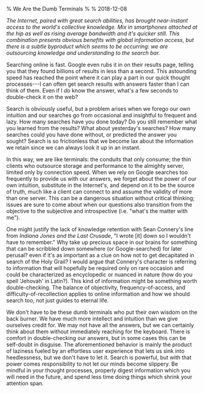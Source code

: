 % We Are the Dumb Terminals
%
% 2018-12-08

*The Internet, paired with great search abilities, has brought near-instant access to the world's collective knowledge. Mix in smartphones attached at the hip as well as rising average bandwidth and it's quicker still. This combination presents obvious benefits with global information access, but there is a subtle byproduct which seems to be occurring: we are outsourcing knowledge and understanding to the search bar.*

Searching online is fast. Google even rubs it in on their results page, telling you that they found billions of results in less than a second. This astounding speed has reached the point where it can play a part in our quick thought processes---I can often get search results with answers faster than I can think of them.  Even if I *do* know the answer, what's a few seconds to double-check it on the web?

Search is obviously useful, but a problem arises when we forego our own intuition and our searches go from occasional and insightful to frequent and lazy. How many searches have you done today? Do you still remember what you learned from the results? What about yesterday's searches? How many searches could you have done without, or predicted the answer you sought? Search is so frictionless that we become lax about the information we retain since we can always look it up in an instant.

In this way, we are like terminals: the conduits that only consume; the thin clients who outsource storage and performance to the almighty server, limited only by connection speed. When we rely on Google searches too frequently to provide us with our answers, we forget about the power of our own intuition, substitute in the Internet's, and depend on it to be the source of truth, much like a client can connect to and assume the validity of more than one server. This can be a dangerous situation without critical thinking; issues are sure to come about when our questions also transition from the objective to the subjective and introspective (i.e. "what's the matter with me").

One might justify the lack of knowledge retention with Sean Connery's line from *Indiana Jones and the Last Crusade*, "I wrote [it] down so I wouldn't have to remember." Why take up precious space in our brains for something that can be scribbled down somewhere (or Google-searched) for later perusal? even if it's as important as a clue on how not to get decapitated in search of the Holy Grail? I would argue that Connery's character is referring to information that will hopefully be required only on rare occasion and could be characterized as encyclopedic or nuanced in nature (how do you spell 'Jehovah' in Latin?). This kind of information might be something worth double-checking. The balance of objectivity, frequency-of-access, and difficulty-of-recollection applies to online information and how we should search too, not just guides to eternal life.

We don't have to be these dumb terminals who put their own wisdom on the back burner. We have much more intellect and intuition than we give ourselves credit for. We may not have all the answers, but we can certainly think about them without immediately reaching for the keyboard. There is comfort in double-checking our answers, but in some cases this can be self-doubt in disguise. The aforementioned behavior is mainly the product of laziness fueled by an effortless user experience that lets us sink into heedlessness, but we don't have to let it. Search is powerful, but with that power comes responsibility to not let our minds become slippery. Be mindful in your thought processes, properly digest information which you will need in the future, and spend less time doing things which shrink your attention span.